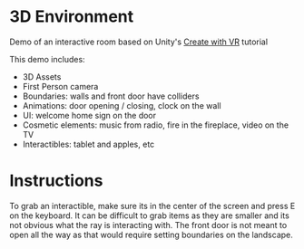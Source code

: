 # 3D Environment

Demo of an interactive room based on Unity's [Create with VR](https://learn.unity.com/course/create-with-vr) tutorial

This demo includes:

 - 3D Assets
 - First Person camera
 - Boundaries: walls and front door have colliders
 - Animations: door opening / closing, clock on the wall
 - UI: welcome home sign on the door
 - Cosmetic elements: music from radio, fire in the fireplace, video on the TV
 - Interactibles: tablet and apples, etc

# Instructions
To grab an interactible, make sure its in the center of the screen and press E on the keyboard.
It can be difficult to grab items as they are smaller and its not obvious what the ray is interacting with.
The front door is not meant to open all the way as that would require setting boundaries on the landscape.
